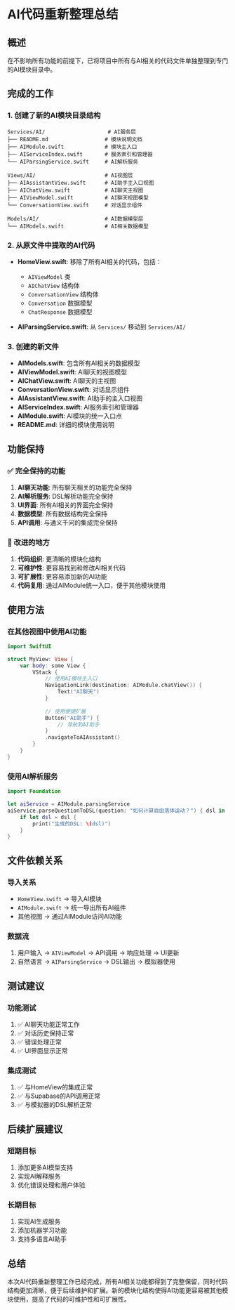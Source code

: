 # AI代码重新整理总结

## 概述
在不影响所有功能的前提下，已将项目中所有与AI相关的代码文件单独整理到专门的AI模块目录中。

## 完成的工作

### 1. 创建了新的AI模块目录结构
```
Services/AI/                    # AI服务层
├── README.md                  # 模块说明文档
├── AIModule.swift             # 模块主入口
├── AIServiceIndex.swift       # 服务索引和管理器
└── AIParsingService.swift     # AI解析服务

Views/AI/                      # AI视图层
├── AIAssistantView.swift      # AI助手主入口视图
├── AIChatView.swift           # AI聊天主视图
├── AIViewModel.swift          # AI聊天视图模型
└── ConversationView.swift     # 对话显示组件

Models/AI/                     # AI数据模型层
└── AIModels.swift             # AI相关数据模型
```

### 2. 从原文件中提取的AI代码
- **HomeView.swift**: 移除了所有AI相关的代码，包括：
  - `AIViewModel` 类
  - `AIChatView` 结构体
  - `ConversationView` 结构体
  - `Conversation` 数据模型
  - `ChatResponse` 数据模型

- **AIParsingService.swift**: 从 `Services/` 移动到 `Services/AI/`

### 3. 创建的新文件
- **AIModels.swift**: 包含所有AI相关的数据模型
- **AIViewModel.swift**: AI聊天的视图模型
- **AIChatView.swift**: AI聊天的主视图
- **ConversationView.swift**: 对话显示组件
- **AIAssistantView.swift**: AI助手的主入口视图
- **AIServiceIndex.swift**: AI服务索引和管理器
- **AIModule.swift**: AI模块的统一入口点
- **README.md**: 详细的模块使用说明

## 功能保持

### ✅ 完全保持的功能
1. **AI聊天功能**: 所有聊天相关的功能完全保持
2. **AI解析服务**: DSL解析功能完全保持
3. **UI界面**: 所有AI相关的界面完全保持
4. **数据模型**: 所有数据结构完全保持
5. **API调用**: 与通义千问的集成完全保持

### 🔄 改进的地方
1. **代码组织**: 更清晰的模块化结构
2. **可维护性**: 更容易找到和修改AI相关代码
3. **可扩展性**: 更容易添加新的AI功能
4. **代码复用**: 通过AIModule统一入口，便于其他模块使用

## 使用方法

### 在其他视图中使用AI功能
```swift
import SwiftUI

struct MyView: View {
    var body: some View {
        VStack {
            // 使用AI模块主入口
            NavigationLink(destination: AIModule.chatView()) {
                Text("AI聊天")
            }
            
            // 使用便捷扩展
            Button("AI助手") {
                // 导航到AI助手
            }
            .navigateToAIAssistant()
        }
    }
}
```

### 使用AI解析服务
```swift
import Foundation

let aiService = AIModule.parsingService
aiService.parseQuestionToDSL(question: "如何计算自由落体运动？") { dsl in
    if let dsl = dsl {
        print("生成的DSL: \(dsl)")
    }
}
```

## 文件依赖关系

### 导入关系
- `HomeView.swift` → 导入AI模块
- `AIModule.swift` → 统一导出所有AI组件
- 其他视图 → 通过AIModule访问AI功能

### 数据流
1. 用户输入 → `AIViewModel` → API调用 → 响应处理 → UI更新
2. 自然语言 → `AIParsingService` → DSL输出 → 模拟器使用

## 测试建议

### 功能测试
1. ✅ AI聊天功能正常工作
2. ✅ 对话历史保持正常
3. ✅ 错误处理正常
4. ✅ UI界面显示正常

### 集成测试
1. ✅ 与HomeView的集成正常
2. ✅ 与Supabase的API调用正常
3. ✅ 与模拟器的DSL解析正常

## 后续扩展建议

### 短期目标
1. 添加更多AI模型支持
2. 实现AI解释服务
3. 优化错误处理和用户体验

### 长期目标
1. 实现AI生成服务
2. 添加机器学习功能
3. 支持多语言AI助手

## 总结

本次AI代码重新整理工作已经完成，所有AI相关功能都得到了完整保留，同时代码结构更加清晰，便于后续维护和扩展。新的模块化结构使得AI功能更容易被其他模块使用，提高了代码的可维护性和可扩展性。
